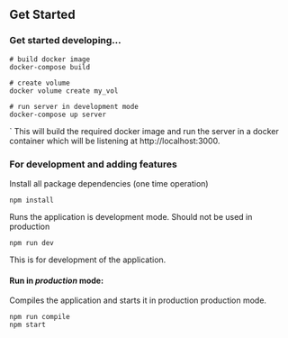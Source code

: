## Get Started

### Get started developing...

```shell
# build docker image
docker-compose build

# create volume
docker volume create my_vol

# run server in development mode
docker-compose up server
```

`
This will build the required docker image and run the server in a docker container which will be listening at http://localhost:3000.

### For development and adding features

Install all package dependencies (one time operation)

```shell
npm install
```

Runs the application is development mode. Should not be used in production

```shell
npm run dev
```

This is for
development of the application.

#### Run in _production_ mode:

Compiles the application and starts it in production production mode.

```shell
npm run compile
npm start
```
